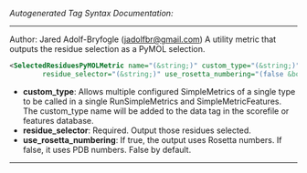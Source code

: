 <!-- THIS IS AN AUTOGENERATED FILE: Don't edit it directly, instead change the schema definition in the code itself. -->

_Autogenerated Tag Syntax Documentation:_

---
Author: Jared Adolf-Bryfogle (jadolfbr@gmail.com)
A utility metric that outputs the residue selection as a PyMOL selection.

```xml
<SelectedResiduesPyMOLMetric name="(&string;)" custom_type="(&string;)"
        residue_selector="(&string;)" use_rosetta_numbering="(false &bool;)" />
```

-   **custom_type**: Allows multiple configured SimpleMetrics of a single type to be called in a single RunSimpleMetrics and SimpleMetricFeatures. 
 The custom_type name will be added to the data tag in the scorefile or features database.
-   **residue_selector**: Required.  Output those residues selected.
-   **use_rosetta_numbering**: If true, the output uses Rosetta numbers.  If false, it uses PDB numbers.  False by default.

---
